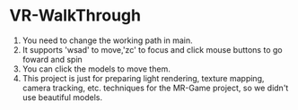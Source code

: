 # VR-WalkThrough
1. You need to change the working path in main.</br>
2. It supports 'wsad' to move,'zc' to focus and click mouse buttons to go foward and spin<br>
3. You can click the models to move them.
3. This project is just for preparing light rendering, texture mapping, camera tracking, etc. techniques for the MR-Game project, so we didn't use beautiful models.
